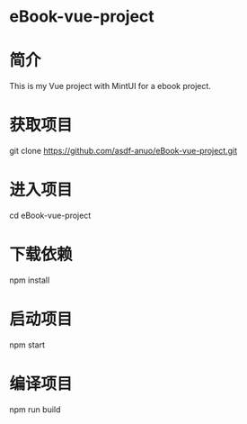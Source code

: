 # eBook-vue-project

# 简介
This is my Vue project with MintUI for a ebook project.

# 获取项目
git clone https://github.com/asdf-anuo/eBook-vue-project.git

# 进入项目
cd eBook-vue-project

# 下载依赖
npm install

# 启动项目
npm start

# 编译项目
npm run build
